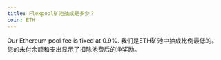 ```yaml
---
title: Flexpool矿池抽成是多少？
coin: ETH
---
```


Our Ethereum pool fee is fixed at 0.9%. 我们是ETH矿池中抽成比例最低的。 您的未付余额和支出显示了扣除池费后的净奖励。
